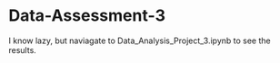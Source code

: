 # Data-Assessment-3

I know lazy, but naviagate to Data_Analysis_Project_3.ipynb to see the results.

